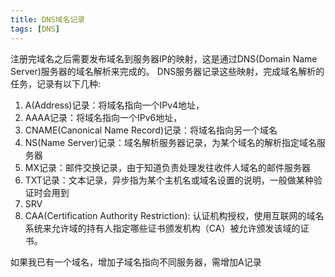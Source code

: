 ```yaml
---
title: DNS域名记录
tags: [DNS]
---
```


注册完域名之后需要发布域名到服务器IP的映射，这是通过DNS(Domain Name Server)服务器的域名解析来完成的。
DNS服务器记录这些映射，完成域名解析的任务，记录有以下几种:

1. A(Address)记录：将域名指向一个IPv4地址，
2. AAAA记录：将域名指向一个IPv6地址，
2. CNAME(Canonical Name Record)记录：将域名指向另一个域名
3. NS(Name Server)记录：域名解析服务器记录，为某个域名的解析指定域名服务器
4. MX记录：邮件交换记录，由于知道负责处理发往收件人域名的邮件服务器
5. TXT记录：文本记录，异步指为某个主机名或域名设置的说明，一般做某种验证时会用到
6. SRV
7. CAA(Certification Authority Restriction): 认证机构授权，使用互联网的域名系统来允许域的持有人指定哪些证书颁发机构（CA）被允许颁发该域的证书。

如果我已有一个域名，增加子域名指向不同服务器，需增加A记录
